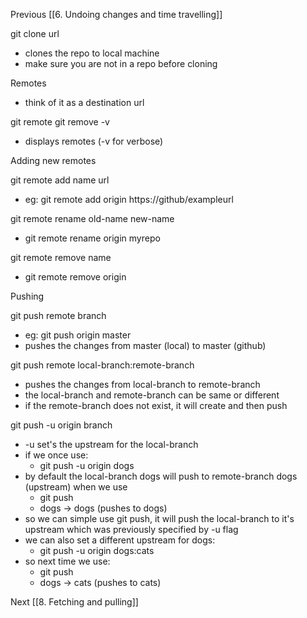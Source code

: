 Previous [[6. Undoing changes and time travelling]]

git clone url
- clones the repo to local machine
- make sure you are not in a repo before cloning

Remotes
- think of it as a destination url

git remote
git remove -v
- displays remotes (-v for verbose)

Adding new remotes

git remote add name url
- eg: git remote add origin https://github/exampleurl

git remote rename old-name new-name
- git remote rename origin myrepo

git remote remove name
- git remote remove origin

Pushing

git push remote branch
- eg: git push origin master
- pushes the changes from master (local) to master (github)

git push remote local-branch:remote-branch
- pushes the changes from local-branch to remote-branch
- the local-branch and remote-branch can be same or different
- if the remote-branch does not exist, it will create and then push

git push -u origin branch
- -u set's the upstream for the local-branch
- if we once use:
	- git push -u origin dogs
- by default the local-branch dogs will push to remote-branch dogs (upstream) when we use
	- git push
	- dogs -> dogs (pushes to dogs)
- so we can simple use git push, it will push the local-branch to it's upstream which was previously specified by -u flag
- we can also set a different upstream for dogs:
	- git push -u origin dogs:cats
- so next time we use:
	- git push
	- dogs -> cats (pushes to cats)

Next [[8. Fetching and pulling]]

